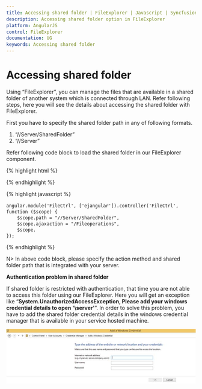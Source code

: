 ```yaml
---
title: Accessing shared folder | FileExplorer | Javascript | Syncfusion
description: Accessing shared folder option in FileExplorer
platform: AngularJS
control: FileExplorer
documentation: UG
keywords: Accessing shared folder
---
```


# Accessing shared folder

Using “FileExplorer”, you can manage the files that are available in a shared folder of another system which is connected through LAN. Refer following steps, here you will see the details about accessing the shared folder with FileExplorer. 

First you have to specify the shared folder path in any of following formats.

1. “//Server/SharedFolder”
2. “//Server”

Refer following code block to load the shared folder in our FileExplorer component.

{% highlight html %}

<div id="fileExplorer" ej-fileexplorer e-path="path" e-ajaxaction="ajaxaction" e-layout="tile" e-width="100%" ></div>

{% endhighlight %}

{% highlight javascript %}

    angular.module('FileCtrl', ['ejangular']).controller('FileCtrl', function ($scope) {
        $scope.path = "//Server/SharedFolder",
        $scope.ajaxaction = "/Fileoperations",
        $scope.
    });

{% endhighlight %}

N> In above code block, please specify the action method and shared folder path that is integrated with your server.


**Authentication problem in shared folder**

If shared folder is restricted with authentication, that time you are not able to access this folder using our FileExplorer. Here you will get an exception like “**System.UnauthorizedAccessException, Please add your windows credential details to open '\\server\'**”. In order to solve this problem, you have to add the shared folder credential details in the windows credential manager that is available in your service hosted machine.

![](Accessingsharedfolder_images/Accessingsharedfolder_img1.jpeg)

